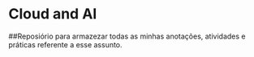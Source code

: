 # Cloud and AI
##Reposiório para armazezar todas as minhas anotações, atividades e práticas referente a esse assunto.

